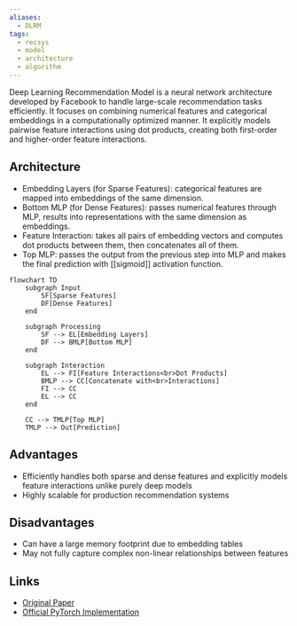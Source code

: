 ```yaml
---
aliases:
  - DLRM
tags:
  - recsys
  - model
  - architecture
  - algorithm
---
```

Deep Learning Recommendation Model is a neural network architecture developed by Facebook to handle large-scale recommendation tasks efficiently. It focuses on combining numerical features and categorical embeddings in a computationally optimized manner. It explicitly models pairwise feature interactions using dot products, creating both first-order and higher-order feature interactions.
## Architecture
* Embedding Layers (for Sparse Features): categorical features are mapped into embeddings of the same dimension.
* Bottom MLP (for Dense Features): passes numerical features through MLP, results into representations with the same dimension as embeddings.
* Feature Interaction: takes all pairs of embedding vectors and computes dot products between them, then concatenates all of them.
* Top MLP: passes the output from the previous step into MLP and makes the final prediction with [[sigmoid]] activation function.

```mermaid
flowchart TD
    subgraph Input
        SF[Sparse Features] 
        DF[Dense Features]
    end
    
    subgraph Processing
        SF --> EL[Embedding Layers]
        DF --> BMLP[Bottom MLP]
    end
    
    subgraph Interaction
        EL --> FI[Feature Interactions<br>Dot Products]
        BMLP --> CC[Concatenate with<br>Interactions]
        FI --> CC
        EL --> CC
    end
    
    CC --> TMLP[Top MLP]
    TMLP --> Out[Prediction]
```
## Advantages
- Efficiently handles both sparse and dense features and explicitly models feature interactions unlike purely deep models
- Highly scalable for production recommendation systems

## Disadvantages
- Can have a large memory footprint due to embedding tables
- May not fully capture complex non-linear relationships between features
## Links

- [Original Paper](https://arxiv.org/abs/1906.00091)
- [Official PyTorch Implementation](https://github.com/facebookresearch/dlrm)
